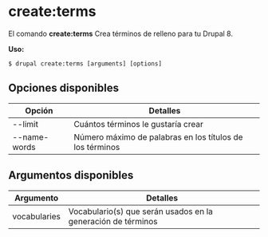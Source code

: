 # create:terms
El comando **create:terms** Crea términos de relleno para tu Drupal 8.

**Uso:**
```
$ drupal create:terms [arguments] [options] 
```

## Opciones disponibles
Opción | Detalles
-------|-------------
--limit | Cuántos términos le gustaría crear
--name-words | Número máximo de palabras en los títulos de los términos

## Argumentos disponibles
Argumento | Detalles
---------|-------------
vocabularies | Vocabulario(s) que serán usados en la generación de términos
